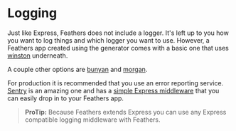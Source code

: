 # Logging

Just like Express, Feathers does not include a logger. It's left up to you how you want to log things and which logger you want to use. However, a Feathers app created using the generator comes with a basic one that uses [winston](https://github.com/winstonjs/winston) underneath.

A couple other options are [bunyan](https://github.com/trentm/node-bunyan) and [morgan](https://github.com/expressjs/morgan).

For production it is recommended that you use an error reporting service. [Sentry](https://getsentry.com/) is an amazing one and has a [simple Express middleware](https://getsentry.com/for/express/) that you can easily drop in to your Feathers app.

> **ProTip:** Because Feathers extends Express you can use any Express compatible logging middleware with Feathers.